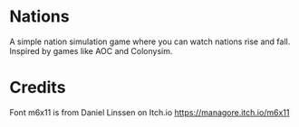 # Nations

A simple nation simulation game where you can watch nations rise and fall. Inspired by games like AOC and Colonysim.

# Credits
Font m6x11 is from Daniel Linssen on Itch.io
https://managore.itch.io/m6x11
